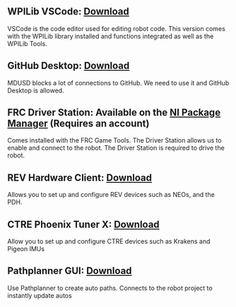 WPILib VSCode: [Download](https://docs.wpilib.org/en/stable/docs/zero-to-robot/step-2/wpilib-setup.html)
--
VSCode is the code editor used for editing robot code. This version comes with the WPILib library installed and functions integrated as well as the WPILib Tools.

GitHub Desktop: [Download](https://desktop.github.com/download/)
--
MDUSD blocks a lot of connections to GitHub. We need to use it and GitHub Desktop is allowed.

FRC Driver Station: Available on the [NI Package Manager](https://www.ni.com/en/support/downloads/software-products/download.package-manager.html#322516) (Requires an account)
--
Comes installed with the FRC Game Tools. The Driver Station allows us to enable and connect to the robot. The Driver Station is required to drive the robot.

REV Hardware Client: [Download](https://docs.revrobotics.com/rev-hardware-client)
--
Allows you to set up and configure REV devices such as NEOs, and the PDH.

CTRE Phoenix Tuner X: [Download](https://apps.microsoft.com/detail/9nvv4pwdw27z?hl=en-US&gl=US)
--
Allow you to set up and configure CTRE devices such as Krakens and Pigeon IMUs

Pathplanner GUI: [Download](https://apps.microsoft.com/detail/9nqbkb5dw909?hl=en-US&gl=US)
--
Use Pathplanner to create auto paths. Connects to the robot project to instantly update autos